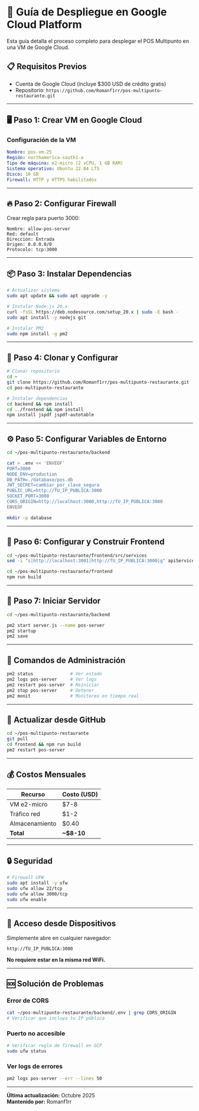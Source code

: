# 🚀 Guía de Despliegue en Google Cloud Platform

Esta guía detalla el proceso completo para desplegar el POS Multipunto en una VM de Google Cloud.

## 📋 Requisitos Previos

- Cuenta de Google Cloud (incluye $300 USD de crédito gratis)
- Repositorio: `https://github.com/Romanf1rr/pos-multipunto-restaurante.git`

---

## 🖥️ Paso 1: Crear VM en Google Cloud

### Configuración de la VM
```yaml
Nombre: pos-vm-25
Región: northamerica-south1-a
Tipo de máquina: e2-micro (2 vCPU, 1 GB RAM)
Sistema operativo: Ubuntu 22.04 LTS
Disco: 10 GB
Firewall: HTTP y HTTPS habilitados
```

---

## 🔥 Paso 2: Configurar Firewall

Crear regla para puerto 3000:
```
Nombre: allow-pos-server
Red: default
Dirección: Entrada
Origen: 0.0.0.0/0
Protocolo: tcp:3000
```

---

## 📦 Paso 3: Instalar Dependencias
```bash
# Actualizar sistema
sudo apt update && sudo apt upgrade -y

# Instalar Node.js 20.x
curl -fsSL https://deb.nodesource.com/setup_20.x | sudo -E bash -
sudo apt install -y nodejs git

# Instalar PM2
sudo npm install -g pm2
```

---

## 📂 Paso 4: Clonar y Configurar
```bash
# Clonar repositorio
cd ~
git clone https://github.com/Romanf1rr/pos-multipunto-restaurante.git
cd pos-multipunto-restaurante

# Instalar dependencias
cd backend && npm install
cd ../frontend && npm install
npm install jspdf jspdf-autotable
```

---

## ⚙️ Paso 5: Configurar Variables de Entorno
```bash
cd ~/pos-multipunto-restaurante/backend

cat > .env << 'ENVEOF'
PORT=3000
NODE_ENV=production
DB_PATH=./database/pos.db
JWT_SECRET=cambiar_por_clave_segura
PUBLIC_URL=http://TU_IP_PUBLICA:3000
SOCKET_PORT=3000
CORS_ORIGIN=http://localhost:3000,http://TU_IP_PUBLICA:3000
ENVEOF

mkdir -p database
```

---

## 🎨 Paso 6: Configurar y Construir Frontend
```bash
cd ~/pos-multipunto-restaurante/frontend/src/services
sed -i "s|http://localhost:3001|http://TU_IP_PUBLICA:3000|g" apiService.js

cd ~/pos-multipunto-restaurante/frontend
npm run build
```

---

## 🚀 Paso 7: Iniciar Servidor
```bash
cd ~/pos-multipunto-restaurante/backend

pm2 start server.js --name pos-server
pm2 startup
pm2 save
```

---

## 🔧 Comandos de Administración
```bash
pm2 status              # Ver estado
pm2 logs pos-server     # Ver logs
pm2 restart pos-server  # Reiniciar
pm2 stop pos-server     # Detener
pm2 monit               # Monitoreo en tiempo real
```

---

## 🔄 Actualizar desde GitHub
```bash
cd ~/pos-multipunto-restaurante
git pull
cd frontend && npm run build
pm2 restart pos-server
```

---

## 💰 Costos Mensuales

| Recurso | Costo (USD) |
|---------|-------------|
| VM e2-micro | $7-8 |
| Tráfico red | $1-2 |
| Almacenamiento | $0.40 |
| **Total** | **~$8-10** |

---

## 🔒 Seguridad
```bash
# Firewall UFW
sudo apt install -y ufw
sudo ufw allow 22/tcp
sudo ufw allow 3000/tcp
sudo ufw enable
```

---

## 📱 Acceso desde Dispositivos

Simplemente abre en cualquier navegador:
```
http://TU_IP_PUBLICA:3000
```

**No requiere estar en la misma red WiFi.**

---

## 🆘 Solución de Problemas

### Error de CORS
```bash
cat ~/pos-multipunto-restaurante/backend/.env | grep CORS_ORIGIN
# Verificar que incluya tu IP pública
```

### Puerto no accesible
```bash
# Verificar regla de firewall en GCP
sudo ufw status
```

### Ver logs de errores
```bash
pm2 logs pos-server --err --lines 50
```

---

**Última actualización:** Octubre 2025  
**Mantenido por:** Romanf1rr
